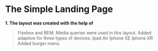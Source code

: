 # The Simple Landing Page #

__1. The layout was created with the help of__


>Flexbox and 
>BEM.
Media queries were used in this layout.
Added adaptive for three types of devices: 
>Ipad Air
>Iphone SE
>Iphone XR
Added burger menu.

